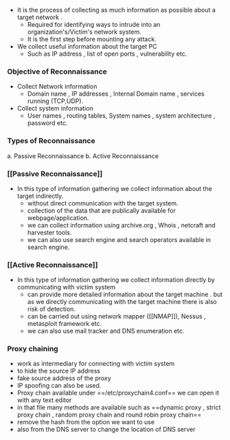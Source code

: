 - It is the process of collecting as much information as possible about a target network .
	- Required for identifying ways to intrude into an organization's/Victim's network system.
	- It is the first step before mounting any attack.
- We collect useful information about the target PC
	- Such as IP address , list of open ports , vulnerability etc.

### Objective of Reconnaissance
- Collect Network information
	- Domain name , IP addresses , Internal Domain name , services running (TCP,UDP).
- Collect system information
	- User names , routing tables, System names , system architecture , password etc.

### Types of Reconnaissance
a. Passive Reconnaissance
b. Active Reconnaissance

### [[Passive Reconnaissance]]
- In this type of information gathering we collect information about the target indirectly.
	- without direct communication with the target system.
	- collection of the data that are publically available for webpage/application.
	- we can collect information using archive.org , Whois , netcraft and harvester tools.
	- we can also use search engine and search operators available in search engine.

### [[Active Reconnaissance]]
- In this type of information gathering we collect information directly by communicating with victim system
	- can provide more detailed information about the target machine  . but as we directly communicating with the target machine there is also risk of detection.
	- can be carried out using network mapper ([[NMAP]]), Nessus , metasploit framework etc.
	- we can also use mail tracker and DNS enumeration etc.
### Proxy chaining 
- work as intermediary for connecting with victim system
- to hide the source IP address
- fake source address of the proxy
- IP spoofing can also be used.
- Proxy chain available under ==/etc/proxychain4.conf== we can open it with any text editor
- in that file many methods are available such as ==dynamic proxy , strict proxy chain , random proxy chain and round robin proxy chain==
- remove the hash from the option we want to use 
- also from the DNS server to change the location  of DNS server
